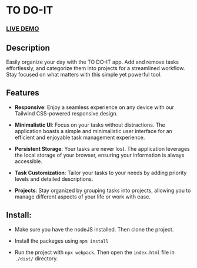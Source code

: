 # TO DO-IT

### [LIVE DEMO](https://manikanth1811.github.io/TO-DO-IT/)

## Description

Easily organize your day with the TO DO-IT app. Add and remove tasks effortlessly, and categorize them into projects for a streamlined workflow. Stay focused on what matters with this simple yet powerful tool.

## Features

- **Responsive**: Enjoy a seamless experience on any device with our Tailwind CSS-powered responsive design.

- **Minimalistic UI**: Focus on your tasks without distractions. The application boasts a simple and minimalistic user interface for an efficient and enjoyable task management experience.

- **Persistent Storage**: Your tasks are never lost. The application leverages the local storage of your browser, ensuring your information is always accessible.

- **Task Customization**: Tailor your tasks to your needs by adding priority levels and detailed descriptions.

- **Projects**: Stay organized by grouping tasks into projects, allowing you to manage different aspects of your life or work with ease.

## Install:

- Make sure you have the nodeJS installed. Then clone the project.

- Install the packeges using `npm install`

- Run the project with `npx webpack`. Then open the `index.html` file in `./dist/` directory.
